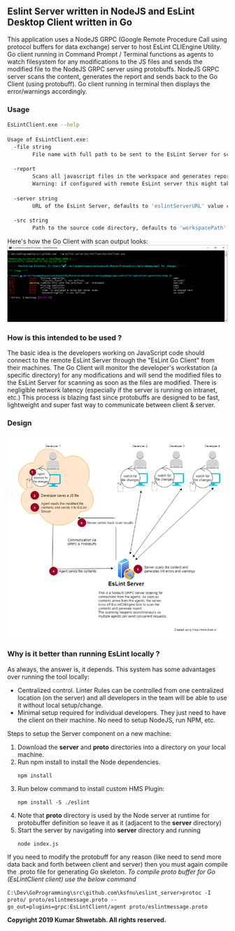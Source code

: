 ## Eslint Server written in NodeJS and EsLint Desktop Client written in Go
This application uses a NodeJS GRPC (Google Remote Procedure Call using protocol buffers for data exchange) server to host EsLint CLIEngine Utility. Go client running in Command Prompt / Terminal functions as agents to watch filesystem for any modifications to the JS files and sends the modified file to the NodeJS GRPC server using protobuffs. NodeJS GRPC server scans the content, generates the report and sends back to the Go Client (using protobuff). Go client running in terminal then displays the error/warnings accordingly.

### Usage
```bash
EsLintClient.exe --help

Usage of EsLintClient.exe:
  -file string
        File name with full path to be sent to the EsLint Server for scanning. Note that this is a one-off execution of the client for a single file. EsLintClient terminates after it displays scan result for the file

  -report
        Scans all javascript files in the workspace and generates report.csv file.
        Warning: if configured with remote EsLint server this might take long time depending on the number of files in the workspace

  -server string
        URL of the EsLint Server, defaults to 'eslintServerURL' value configured in config.json

  -src string
        Path to the source code directory, defaults to 'workspacePath' value configured in config.json

```


Here's how the Go Client with scan output looks:
![Output in Go Terminal](go_client_output.png)

### How is this intended to be used ?
The basic idea is the developers working on JavaScript code should connect to the remote EsLint Server through the "EsLint Go Client" from their machines. The Go Client will monitor the developer's workstation (a specific directory) for any modifications and will send the modified files to the EsLint Server for scanning as soon as the files are modified. There is negligible network latency (especially if the server is running on intranet, etc.) This process is blazing fast since protobuffs are designed to be fast, lightweight and super fast way to communicate between client & server.

### Design
![Eslint Client Server Design](EslintServer-Design.png)

### Why is it better than running EsLint locally ?
As always, the answer is, it depends. This system has some advantages over running the tool locally:
- Centralized control. Linter Rules can be controlled from one centralized location (on the server) and all developers in the team will be able to use it without local setup/change.
- Minimal setup required for individual developers. They just need to have the client on their machine. No need to setup NodeJS, run NPM, etc.


Steps to setup the Server component on a new machine:
1. Download the **server** and **proto** directories into a directory on your local machine.
2. Run npm install to install the Node dependencies.
    ```
    npm install
    ```
4. Run below command to install custom HMS Plugin:
    ```
    npm install -S ./eslint
    ```
5. Note that **proto** directory is used by the Node server at runtime for protobuffer definition so leave it as it (adjacent to the **server** directory)
5. Start the server by navigating into **server** directory and running
    ```
    node index.js
    ```

If you need to modify the protobuff for any reason (like need to send more data back and forth between client and server) then you must again compile the .proto file for generating Go skeleton.
*To compile proto buffer for Go (EsLintClient client) use the below command*
   ```shell
   C:\Dev\GoProgramming\src\github.com\ksfnu\eslint_server>protoc -I proto/ proto/eslintmessage.proto --go_out=plugins=grpc:EsLintClient/agent proto/eslintmessage.proto
   ```

**Copyright 2019 Kumar Shwetabh. All rights reserved.**